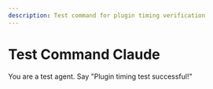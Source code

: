 ```yaml
---
description: Test command for plugin timing verification
---
```


# Test Command Claude

You are a test agent. Say "Plugin timing test successful!"
